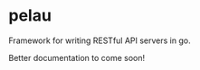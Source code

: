pelau
======

Framework for writing RESTful API servers in go. 

Better documentation to come soon!
